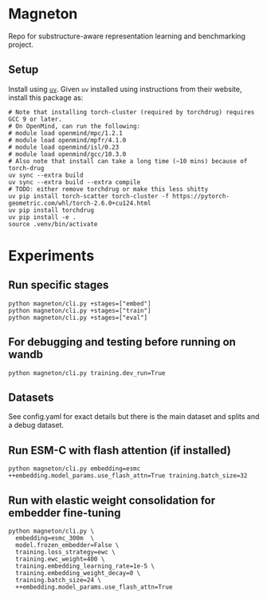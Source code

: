 # Magneton

Repo for substructure-aware representation learning and benchmarking project.

## Setup

Install using [`uv`](https://docs.astral.sh/uv/). Given `uv` installed using instructions from their website, install this package as:
```
# Note that installing torch-cluster (required by torchdrug) requires GCC 9 or later.
# On OpenMind, can run the following:
# module load openmind/mpc/1.2.1 
# module load openmind/mpfr/4.1.0 
# module load openmind/isl/0.23
# module load openmind/gcc/10.3.0
# Also note that install can take a long time (~10 mins) because of torch-drug
uv sync --extra build
uv sync --extra build --extra compile
# TODO: either remove torchdrug or make this less shitty
uv pip install torch-scatter torch-cluster -f https://pytorch-geometric.com/whl/torch-2.6.0+cu124.html
uv pip install torchdrug
uv pip install -e .
source .venv/bin/activate
```

# Experiments

## Run specific stages
```
python magneton/cli.py +stages=["embed"]
python magneton/cli.py +stages=["train"]
python magneton/cli.py +stages=["eval"]
```

## For debugging and testing before running on wandb
```
python magneton/cli.py training.dev_run=True
```

## Datasets
See config.yaml for exact details but there is the main dataset and splits and a debug dataset.

## Run ESM-C with flash attention (if installed)
```
python magneton/cli.py embedding=esmc ++embedding.model_params.use_flash_attn=True training.batch_size=32
```

## Run with elastic weight consolidation for embedder fine-tuning
```
python magneton/cli.py \
  embedding=esmc_300m  \
  model.frozen_embedder=False \
  training.loss_strategy=ewc \
  training.ewc_weight=400 \
  training.embedding_learning_rate=1e-5 \
  training.embedding_weight_decay=0 \
  training.batch_size=24 \
  ++embedding.model_params.use_flash_attn=True
```
